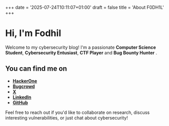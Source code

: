 +++
date = '2025-07-24T10:11:07+01:00'
draft = false
title = 'About F0DH1L'
+++

# Hi, I'm Fodhil

Welcome to my cybersecurity blog! I'm a passionate **Computer Science Student**, **Cybersecurity Entusiast**, **CTF Player** and **Bug Bounty Hunter** .

## You can find me on

- [**HackerOne**](https://hackerone.com/0xf0dh1l)
- [**Bugcrowd**](https://bugcrowd.com/h/F0DH1L)
- [**X**](https://x.com/Benhibafodhil)
- [**LinkedIn**](https://linkedin.com/in/fodhil-benhiba)
- [**GitHub**](https://github.com/f0dh1l)

Feel free to reach out if you'd like to collaborate on research, discuss interesting vulnerabilities, or just chat about cybersecurity!

